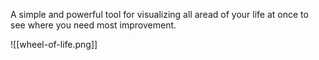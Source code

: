 A simple and powerful tool for visualizing all aread of your life at once to see where you need most improvement. 

![[wheel-of-life.png]]
